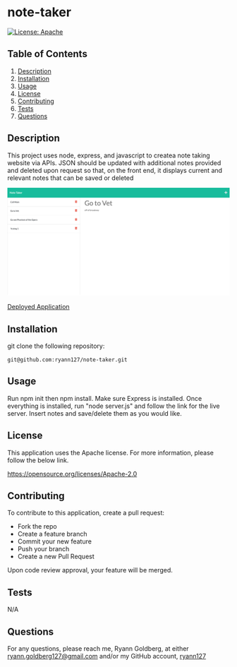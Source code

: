 # note-taker

  [![License: Apache](https://img.shields.io/badge/License-Apache%202.0-blue.svg)](https://opensource.org/licenses/Apache-2.0)
  

## Table of Contents
1. [Description](#description)
2. [Installation](#installation)
3. [Usage](#usage)
4. [License](#license)
5. [Contributing](#contributing)
6. [Tests](#tests)
7. [Questions](#questions) 

## Description
 This project uses node, express, and javascript to createa note taking website via APIs. JSON should be updated with additional notes provided and deleted upon request so that, on the front end, it displays current and relevant notes that can be saved or deleted

 ![Screenshot of App](./images/NoteTaking.png)

 [Deployed Application](https://ryann127-notetaker.herokuapp.com/notes)

 ## Installation
git clone the following repository: 

    git@github.com:ryann127/note-taker.git

 ## Usage
 Run npm init then npm install. Make sure Express is installed. Once everything is installed, run "node server.js" and follow the link for the live server. Insert notes and save/delete them as you would like.

 ## License

 This application uses the Apache license. For more information, please follow the below link.

 https://opensource.org/licenses/Apache-2.0

 ## Contributing
To contribute to this application, create a pull request:

- Fork the repo
- Create a feature branch 
- Commit your new feature 
- Push your branch 
- Create a new Pull Request

Upon code review approval, your feature will be merged.

 ## Tests
 N/A

 ## Questions
 For any questions, please reach me, Ryann Goldberg, at either ryann.goldberg127@gmail.com and/or my GitHub account, [ryann127](https://github.com/ryann127)